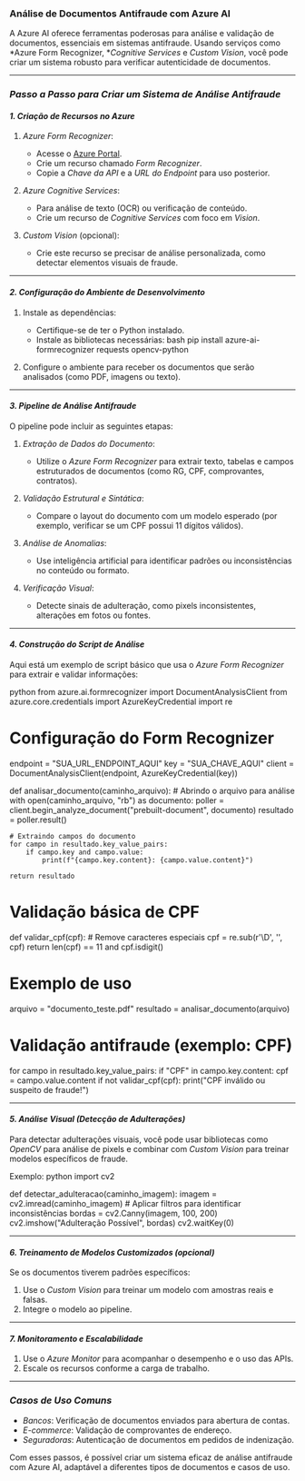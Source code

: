 ### Análise de Documentos Antifraude com Azure AI

A Azure AI oferece ferramentas poderosas para análise e validação de documentos, essenciais em sistemas antifraude. Usando serviços como *Azure Form Recognizer, **Cognitive Services* e *Custom Vision*, você pode criar um sistema robusto para verificar autenticidade de documentos.

---

### *Passo a Passo para Criar um Sistema de Análise Antifraude*

#### *1. Criação de Recursos no Azure*
1. *Azure Form Recognizer*:
   - Acesse o [Azure Portal](https://portal.azure.com).
   - Crie um recurso chamado *Form Recognizer*.
   - Copie a *Chave da API* e a *URL do Endpoint* para uso posterior.

2. *Azure Cognitive Services*:
   - Para análise de texto (OCR) ou verificação de conteúdo.
   - Crie um recurso de *Cognitive Services* com foco em *Vision*.

3. *Custom Vision* (opcional):
   - Crie este recurso se precisar de análise personalizada, como detectar elementos visuais de fraude.

---

#### *2. Configuração do Ambiente de Desenvolvimento*
1. Instale as dependências:
   - Certifique-se de ter o Python instalado.
   - Instale as bibliotecas necessárias:
     bash
     pip install azure-ai-formrecognizer requests opencv-python
     

2. Configure o ambiente para receber os documentos que serão analisados (como PDF, imagens ou texto).

---

#### *3. Pipeline de Análise Antifraude*
O pipeline pode incluir as seguintes etapas:

1. *Extração de Dados do Documento*:
   - Utilize o *Azure Form Recognizer* para extrair texto, tabelas e campos estruturados de documentos (como RG, CPF, comprovantes, contratos).

2. *Validação Estrutural e Sintática*:
   - Compare o layout do documento com um modelo esperado (por exemplo, verificar se um CPF possui 11 dígitos válidos).

3. *Análise de Anomalias*:
   - Use inteligência artificial para identificar padrões ou inconsistências no conteúdo ou formato.

4. *Verificação Visual*:
   - Detecte sinais de adulteração, como pixels inconsistentes, alterações em fotos ou fontes.

---

#### *4. Construção do Script de Análise*
Aqui está um exemplo de script básico que usa o *Azure Form Recognizer* para extrair e validar informações:

python
from azure.ai.formrecognizer import DocumentAnalysisClient
from azure.core.credentials import AzureKeyCredential
import re

# Configuração do Form Recognizer
endpoint = "SUA_URL_ENDPOINT_AQUI"
key = "SUA_CHAVE_AQUI"
client = DocumentAnalysisClient(endpoint, AzureKeyCredential(key))

def analisar_documento(caminho_arquivo):
    # Abrindo o arquivo para análise
    with open(caminho_arquivo, "rb") as documento:
        poller = client.begin_analyze_document("prebuilt-document", documento)
        resultado = poller.result()

    # Extraindo campos do documento
    for campo in resultado.key_value_pairs:
        if campo.key and campo.value:
            print(f"{campo.key.content}: {campo.value.content}")
    
    return resultado

# Validação básica de CPF
def validar_cpf(cpf):
    # Remove caracteres especiais
    cpf = re.sub(r'\D', '', cpf)
    return len(cpf) == 11 and cpf.isdigit()

# Exemplo de uso
arquivo = "documento_teste.pdf"
resultado = analisar_documento(arquivo)

# Validação antifraude (exemplo: CPF)
for campo in resultado.key_value_pairs:
    if "CPF" in campo.key.content:
        cpf = campo.value.content
        if not validar_cpf(cpf):
            print("CPF inválido ou suspeito de fraude!")


---

#### *5. Análise Visual (Detecção de Adulterações)*
Para detectar adulterações visuais, você pode usar bibliotecas como *OpenCV* para análise de pixels e combinar com *Custom Vision* para treinar modelos específicos de fraude.

Exemplo:
python
import cv2

def detectar_adulteracao(caminho_imagem):
    imagem = cv2.imread(caminho_imagem)
    # Aplicar filtros para identificar inconsistências
    bordas = cv2.Canny(imagem, 100, 200)
    cv2.imshow("Adulteração Possível", bordas)
    cv2.waitKey(0)


---

#### *6. Treinamento de Modelos Customizados (opcional)*
Se os documentos tiverem padrões específicos:
1. Use o *Custom Vision* para treinar um modelo com amostras reais e falsas.
2. Integre o modelo ao pipeline.

---

#### *7. Monitoramento e Escalabilidade*
1. Use o *Azure Monitor* para acompanhar o desempenho e o uso das APIs.
2. Escale os recursos conforme a carga de trabalho.

---

### *Casos de Uso Comuns*
- *Bancos*: Verificação de documentos enviados para abertura de contas.
- *E-commerce*: Validação de comprovantes de endereço.
- *Seguradoras*: Autenticação de documentos em pedidos de indenização.

Com esses passos, é possível criar um sistema eficaz de análise antifraude com Azure AI, adaptável a diferentes tipos de documentos e casos de uso.
